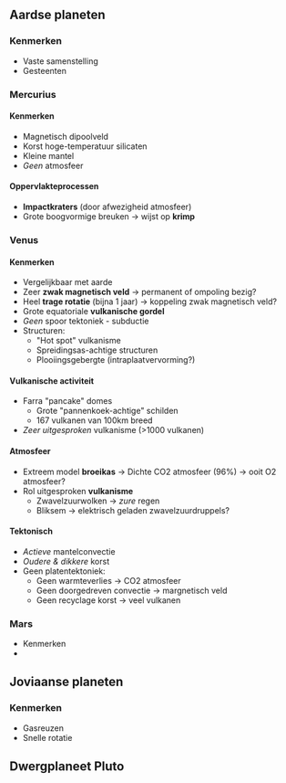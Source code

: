 ## Aardse planeten
### Kenmerken
- Vaste samenstelling
- Gesteenten
### Mercurius
#### Kenmerken
- Magnetisch dipoolveld
- Korst hoge-temperatuur silicaten
- Kleine mantel
- *Geen* atmosfeer
#### Oppervlakteprocessen
- **Impactkraters** (door afwezigheid atmosfeer)
- Grote boogvormige breuken
	-> wijst op **krimp**
### Venus
#### Kenmerken
- Vergelijkbaar met aarde
- Zeer **zwak magnetisch veld**
	-> permanent of ompoling bezig?
- Heel **trage rotatie** (bijna 1 jaar)
	-> koppeling zwak magnetisch veld?
- Grote equatoriale **vulkanische gordel**
- *Geen* spoor tektoniek - subductie
- Structuren:
	- "Hot spot" vulkanisme
	- Spreidingsas-achtige structuren
	- Plooiingsgebergte (intraplaatvervorming?)
#### Vulkanische activiteit
- Farra "pancake" domes
	- Grote "pannenkoek-achtige" schilden
	- 167 vulkanen van 100km breed
- *Zeer uitgesproken* vulkanisme (>1000 vulkanen)
#### Atmosfeer
- Extreem model **broeikas**
	-> Dichte CO2 atmosfeer (96%)
	-> ooit O2 atmosfeer?
- Rol uitgesproken **vulkanisme**
	- Zwavelzuurwolken -> *zure* regen
	- Bliksem -> elektrisch geladen zwavelzuurdruppels?
#### Tektonisch
- *Actieve* mantelconvectie
- *Oudere & dikkere* korst
- Geen platentektoniek:
	- Geen warmteverlies -> CO2 atmosfeer
	- Geen doorgedreven convectie -> margnetisch veld
	- Geen recyclage korst -> veel vulkanen
### Mars
- Kenmerken
- 
## Joviaanse planeten
### Kenmerken
- Gasreuzen
- Snelle rotatie
## Dwergplaneet Pluto
